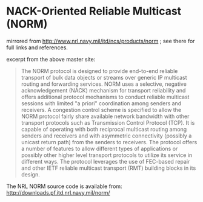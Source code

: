# NACK-Oriented Reliable Multicast (NORM)

mirrored from http://www.nrl.navy.mil/itd/ncs/products/norm ; see there for full links and references.

excerpt from the above master site:

> The NORM protocol is designed to provide end-to-end reliable transport of bulk data objects or streams over generic IP multicast routing and forwarding services. NORM uses a selective, negative acknowledgement (NACK) mechanism for transport reliability and offers additional protocol mechanisms to conduct reliable multicast sessions with limited "a priori" coordination among senders and receivers. A congestion control scheme is specified to allow the NORM protocol fairly share available network bandwidth with other transport protocols such as Transmission Control Protocol (TCP). It is capable of operating with both reciprocal multicast routing among senders and receivers and with asymmetric connectivity (possibly a unicast return path) from the senders to receivers. The protocol offers a number of features to allow different types of applications or possibly other higher level transport protocols to utilize its service in different ways. The protocol leverages the use of FEC-based repair and other IETF reliable multicast transport (RMT) building blocks in its design.

The NRL NORM source code is available from: http://downloads.pf.itd.nrl.navy.mil/norm/

